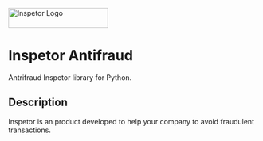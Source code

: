 <p>
  <img src="https://github.com/inspetor/slate/blob/master/source/images/logo-color.png" width="200" height="40" alt="Inspetor Logo">
</p>

# Inspetor Antifraud
Antrifraud Inspetor library for Python.

## Description
Inspetor is an product developed to help your company to avoid fraudulent transactions.